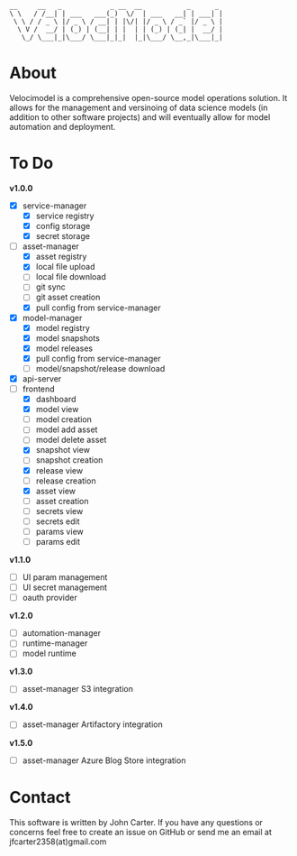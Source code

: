 ```
__     __   _            _ __  __           _      _
\ \   / /__| | ___   ___(_)  \/  | ___   __| | ___| |
 \ \ / / _ \ |/ _ \ / __| | |\/| |/ _ \ / _` |/ _ \ |
  \ V /  __/ | (_) | (__| | |  | | (_) | (_| |  __/ |
   \_/ \___|_|\___/ \___|_|_|  |_|\___/ \__,_|\___|_|
```

# About

Velocimodel is a comprehensive open-source model operations solution. It allows for the management and versinoing of data science models (in addition to other software projects) and will eventually allow for model automation and deployment.

# To Do

**v1.0.0**

- [x] service-manager
   - [x] service registry
   - [x] config storage
   - [x] secret storage
- [ ] asset-manager
   - [x] asset registry
   - [x] local file upload
   - [ ] local file download
   - [ ] git sync
   - [ ] git asset creation
   - [x] pull config from service-manager
- [x] model-manager
   - [x] model registry
   - [x] model snapshots
   - [x] model releases
   - [x] pull config from service-manager
   - [ ] model/snapshot/release download
- [x] api-server
- [ ] frontend
   - [x] dashboard
   - [x] model view
   - [ ] model creation
   - [ ] model add asset
   - [ ] model delete asset
   - [x] snapshot view
   - [ ] snapshot creation
   - [x] release view
   - [ ] release creation
   - [x] asset view
   - [ ] asset creation
   - [ ] secrets view
   - [ ] secrets edit
   - [ ] params view
   - [ ] params edit

**v1.1.0**

- [ ] UI param management
- [ ] UI secret management 
- [ ] oauth provider

**v1.2.0**

- [ ] automation-manager
- [ ] runtime-manager
- [ ] model runtime

**v1.3.0**

- [ ] asset-manager S3 integration

**v1.4.0**

- [ ] asset-manager Artifactory integration

**v1.5.0**

- [ ] asset-manager Azure Blog Store integration

# Contact

This software is written by John Carter. If you have any questions or concerns feel free to create an issue on GitHub or send me an email at jfcarter2358(at)gmail.com
